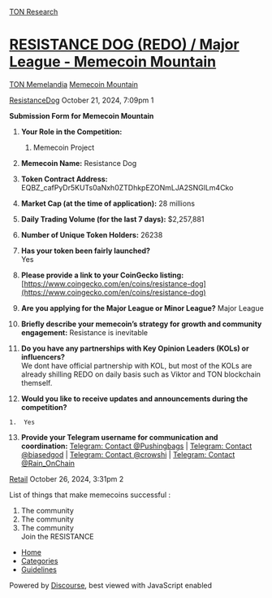 [TON Research](/)

# [RESISTANCE DOG (REDO) / Major League - Memecoin Mountain](/t/resistance-dog-redo-major-league-memecoin-mountain/38446)

[TON Memelandia](/c/ton-memelandia/memecoin-mountain/86)  [Memecoin Mountain](/c/ton-memelandia/memecoin-mountain/86) 

    

[ResistanceDog](https://tonresear.ch/u/ResistanceDog)  October 21, 2024, 7:09pm  1

**Submission Form for Memecoin Mountain**

1.  **Your Role in the Competition:**
    
    1.  Memecoin Project
2.  **Memecoin Name:** Resistance Dog
    
3.  **Token Contract Address:** EQBZ\_cafPyDr5KUTs0aNxh0ZTDhkpEZONmLJA2SNGlLm4Cko
    
4.  **Market Cap (at the time of application):** 28 millions
    
5.  **Daily Trading Volume (for the last 7 days):** $2,257,881
    
6.  **Number of Unique Token Holders:** 26238
    
7.  **Has your token been fairly launched?**  
    Yes
    
8.  **Please provide a link to your CoinGecko listing:** [https://www.coingecko.com/en/coins/resistance-dog](https://www.coingecko.com/en/coins/resistance-dog)
    
9.  **Are you applying for the Major League or Minor League?** Major League
    
10.  **Briefly describe your memecoin’s strategy for growth and community engagement:** Resistance is inevitable
    
11.  **Do you have any partnerships with Key Opinion Leaders (KOLs) or influencers?**  
    We dont have official partnership with KOL, but most of the KOLs are already shilling REDO on daily basis such as Viktor and TON blockchain themself.
    
12.  **Would you like to receive updates and announcements during the competition?**
    
    1.  Yes
13.  **Provide your Telegram username for communication and coordination:** [Telegram: Contact @Pushingbags](http://t.me/Pushingbags) | [Telegram: Contact @biasedgod](http://t.me/biasedgod) | [Telegram: Contact @crowshi](http://t.me/crowshi) | [Telegram: Contact @Rain\_OnChain](http://t.me/Rain_OnChain)
    

 

[Retail](https://tonresear.ch/u/Retail) October 26, 2024, 3:31pm  2

List of things that make memecoins successful :

1.  The community
2.  The community
3.  The community  
    Join the RESISTANCE

 

*   [Home](/)
*   [Categories](/categories)
*   [Guidelines](/guidelines)

Powered by [Discourse](https://www.discourse.org), best viewed with JavaScript enabled